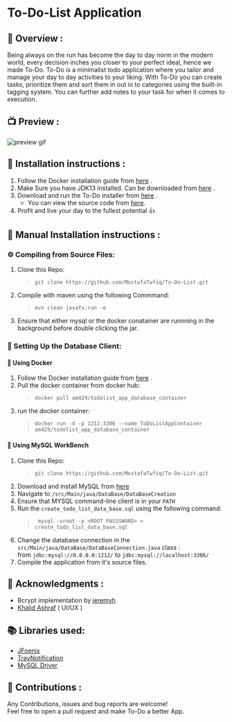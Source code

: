 # To-Do-List Application

## :wave: Overview : 

Being always on the run has become the day to day norm in the modern world, every decision inches you closer to your perfect ideal, hence we made To-Do. To-Do is a minimalist todo application where you tailor and manage your day to day activities to your liking. With To-Do you can create tasks, prioritize them and sort them in out in to categories using the built-in tagging system. You can further add notes to your task for when it comes to execution.

## :tv: Preview :
![preview gif](https://media.giphy.com/media/W66PVvrZb2XiuKgzNn/giphy.gif)

## :page_with_curl: Installation instructions :

1) Follow the Docker installation guide from [here](https://docs.docker.com/engine/install/) .
2) Make Sure you have JDK13 installed. Can be downloaded from [here](https://www.oracle.com/java/technologies/javase-jdk13-downloads.html) .
3) Download and run the To-Do installer from [here](https://github.com/MostafaTwfiq/To-Do-List/releases/download/v1.0.0/TodoListAppInstaller.jar) .
   - You can view the source code from [here](https://github.com/MostafaTwfiq/TodoListAppInstaller).
4) Profit and live your day to the fullest potential :thumbsup:

## :wrench: Manual Installation instructions :
  ### :gear: Compiling from Source Files:
   1) Clone this Repo: 
        > ```git clone https://github.com/MostafaTwfiq/To-Do-List.git```
   2) Compile with maven using the following Commmand:
        > ```mvn clean javafx:run -e```
   3) Ensure that either mysql or the docker conatainer are runnning in the background before double clicking the jar.

 ### :floppy_disk: Setting Up the Database Client:
  #### :whale: Using Docker
   1) Follow the Docker installation guide from [here](https://docs.docker.com/engine/install/) .
   2) Pull the docker container from docker hub:
       > ```docker pull am429/todolist_app_database_container```
   3) run the docker container:
       > ```docker run -d -p 1212:3306 --name ToDoListAppContainer am429/todolist_app_database_container```
  #### :dolphin: Using MySQL WorkBench
   1) Clone this Repo: 
        > ```git clone https://github.com/MostafaTwfiq/To-Do-List.git```
   2) Download and install MySQL from [here](https://dev.mysql.com/doc/mysql-installation-excerpt/5.7/en/)
   3) Navigate to ``/src/Main/java/DataBase/DataBaseCreation``
   4) Ensure that MYSQL command-line client is in your ``PATH``
   5) Run the ```create_todo_list_data_base.sql``` using the following command:
        > ``` mysql -uroot -p <ROOT PASSSWORD> < create_todo_list_data_base.sql```
   6) Change the database connection in the ```src/Main/java/DataBase/DataBaseConnection.java``` class :
        <br/>
          from ```jdbc:mysql://0.0.0.0:1212/``` to ```jdbc:mysql://localhost:3306/```
   7) Compile the application from it's source files.                                                                               
## :raised_hands:	Acknowledgments :
* Bcrypt implementation by [jeremyh](https://github.com/jeremyh/jBCrypt)
* [Khalid Ashraf](https://github.com/khaledashraf2000) ( UI/UX )

## :books: Libraries used:
* [JFoenix](https://github.com/jfoenixadmin/JFoenix)
* [TrayNotification](https://github.com/PlusHaze/TrayNotification)
* [MySQL Driver](https://mvnrepository.com/artifact/mysql/mysql-connector-java)

## :handshake: Contributions : 
Any Contributions, issues and  bug reports are welcome!
<br/>
Feel free to open a pull request and make To-Do a better App.
